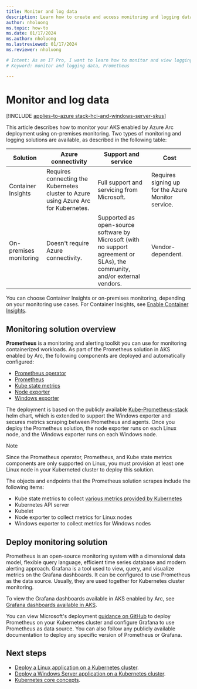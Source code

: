 ```yaml
---
title: Monitor and log data
description: Learn how to create and access monitoring and logging data for AKS enabled by Arc.
author: nholuong
ms.topic: how-to
ms.date: 01/17/2024
ms.author: nholuong 
ms.lastreviewed: 01/17/2024
ms.reviewer: nholuong

# Intent: As an IT Pro, I want to learn how to monitor and view logging data for AKS.
# Keyword: monitor and logging data, Prometheus

---
```


# Monitor and log data

[!INCLUDE [applies-to-azure stack-hci-and-windows-server-skus](includes/aks-hci-applies-to-skus/aks-hybrid-applies-to-azure-stack-hci-windows-server-sku.md)]

This article describes how to monitor your AKS enabled by Azure Arc deployment using on-premises monitoring. Two types of monitoring and logging solutions are available, as described in the following table:

|      Solution                    |      Azure connectivity                                                               |      Support and service                                                                                                               |      Cost                                                   |
|----------------------------------|---------------------------------------------------------------------------------------|----------------------------------------------------------------------------------------------------------------------------------------|-------------------------------------------------------------|
|     Container Insights         |     Requires connecting the Kubernetes cluster to Azure using Azure Arc for Kubernetes.    |     Full support and servicing from Microsoft.                                                                                       |     Requires signing up for the Azure Monitor service.    |
|     On-premises monitoring     |     Doesn't require Azure connectivity.                                             |     Supported as open-source software by Microsoft (with no support agreement or SLAs), the community, and/or external vendors.    |     Vendor-dependent.                                       |

You can choose Container Insights or on-premises monitoring, depending on your monitoring use cases. For Container Insights, see [Enable Container Insights](/azure/azure-monitor/containers/kubernetes-monitoring-enable).

## Monitoring solution overview

**Prometheus** is a monitoring and alerting toolkit you can use for monitoring containerized workloads. As part of the Prometheus solution in AKS enabled by Arc, the following components are deployed and automatically configured:

- [Prometheus operator](https://github.com/prometheus-operator/prometheus-operator)
- [Prometheus](https://github.com/prometheus/prometheus)
- [Kube state metrics](https://github.com/kubernetes/kube-state-metrics)
- [Node exporter](https://github.com/prometheus/node_exporter)
- [Windows exporter](https://github.com/prometheus-community/windows_exporter)

The deployment is based on the publicly available [Kube-Prometheus-stack](https://github.com/prometheus-community/helm-charts/tree/main/charts/kube-prometheus-stack) helm chart, which is extended to support the Windows exporter and secures metrics scraping between Prometheus and agents. Once you deploy the Prometheus solution, the node exporter runs on each Linux node, and the Windows exporter runs on each Windows node.

> [!NOTE]
> Since the Prometheus operator, Prometheus, and Kube state metrics components are only supported on Linux, you must provision at least one Linux node in your Kuberneted cluster to deploy this solution.

The objects and endpoints that the Prometheus solution scrapes include the following items:

- Kube state metrics to collect [various metrics provided by Kubernetes](https://github.com/kubernetes/kube-state-metrics/tree/master/docs#exposed-metrics) 
- Kubernetes API server
- Kubelet
- Node exporter to collect metrics for Linux nodes
- Windows exporter to collect metrics for Windows nodes

## Deploy monitoring solution

Prometheus is an open-source monitoring system with a dimensional data model, flexible query language, efficient time series database and modern alerting approach. Grafana is a tool used to view, query, and visualize metrics on the Grafana dashboards. It can be configured to use Prometheus as the data source. Usually, they are used together for Kubernetes cluster monitoring.

To view the Grafana dashboards available in AKS enabled by Arc, see [Grafana dashboards available in AKS](https://github.com/microsoft/AKS-HCI-Apps/blob/main/Monitoring/Grafana.md#grafana-dashboards-available-in-aks-hci).

You can view Microsoft's deployment [guidance on GitHub](https://github.com/microsoft/AKS-Arc-Apps/tree/main/Monitoring) to deploy Prometheus on your Kubernetes cluster and configure Grafana to use Prometheus as data source. You can also follow any publicly available documentation to deploy any specific version of Prometheus or Grafana.

## Next steps

- [Deploy a Linux application on a Kubernetes cluster](./deploy-linux-application.md).
- [Deploy a Windows Server application on a Kubernetes cluster](./deploy-windows-application.md).
- [Kubernetes core concepts](kubernetes-concepts.md).
